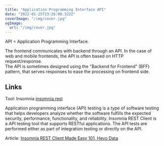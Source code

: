 ```yaml
---
title: "Application Programming Interface API"
date: "2022-01-25T23:26:00.322Z"
coverImage: "/img/cover.jpg"
ogImage:
  url: "/img/cover.jpg"
---
```


API = Application Programming Interface.

The frontend communicates with backend through an API. In the case of web and mobile frontends, the API is often based on HTTP request/response.  
The API is sometimes designed using the "Backend for Frontend" (BFF) pattern, that serves responses to ease the processing on frontend side. 

## Links

Tool: Insomnia [insomnia.rest](https://insomnia.rest)   

Application programming interface (API) testing is a type of software testing that helps developers analyze whether the software fulfills the expected security, performance, functionality, and reliability. 
Insomnia REST Client is a API testing tool that supports RESTful applications. The API tests are performed either as part of integration testing or directly on the API.  

Article: [Insomnia REST Client Made Easy 101, Hevo Data](https://hevodata.com/learn/insomnia-rest-client/)
